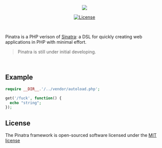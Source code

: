 <p align="center">
    <a href="https://github.com/Pinatra/framework"><img src="https://github.com/Pinatra/framework/blob/master/assets/Pinatra.jpg"></a>
</p>

<p align="center">
  <a href="https://packagist.org/packages/laravel/framework"><img src="https://poser.pugx.org/laravel/framework/license.svg" alt="License"></a>
</p>

<br>

Pinatra is a PHP verison of [Sinatra](https://github.com/sinatra/sinatra): a DSL for quickly creating web applications in PHP with minimal effort.

> Pinatra is still under initial developing.

<br>

## Example

```php
require __DIR__.'/../vendor/autoload.php';

get('/fuck', function() {
  echo "string";
});
```



## License

The Pinatra framework is open-sourced software licensed under the [MIT license](http://opensource.org/licenses/MIT)
